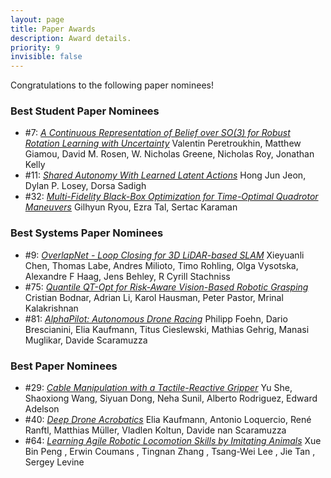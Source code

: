 ```yaml
---
layout: page
title: Paper Awards
description: Award details.
priority: 9
invisible: false
---
```


Congratulations to the following paper nominees! 

### Best Student Paper Nominees

* #7: [*A Continuous Representation of Belief over SO(3) for Robust
 Rotation Learning with Uncertainty*]({{site.baseurl}}/program/papers/7/)
 Valentin Peretroukhin, Matthew
 Giamou, David M. Rosen, W. Nicholas Greene, Nicholas Roy, Jonathan
 Kelly
* #11: [*Shared Autonomy With Learned Latent Actions*]({{site.baseurl}}/program/papers/11/) Hong Jun Jeon,
   Dylan P. Losey, Dorsa Sadigh
* #32: [*Multi-Fidelity Black-Box Optimization for Time-Optimal
 Quadrotor Maneuvers*]({{site.baseurl}}/program/papers/32/) Gilhyun Ryou, Ezra Tal, Sertac Karaman

### Best Systems Paper Nominees

* #9: [*OverlapNet - Loop Closing for 3D LiDAR-based SLAM*]({{site.baseurl}}/program/papers/9/) Xieyuanli
 Chen, Thomas Labe, Andres Milioto, Timo Rohling, Olga Vysotska,
 Alexandre F Haag, Jens Behley, R Cyrill Stachniss
* #75: [*Quantile QT-Opt for Risk-Aware Vision-Based Robotic Grasping*]({{site.baseurl}}/program/papers/75/)
 Cristian Bodnar, Adrian Li, Karol Hausman, Peter Pastor, Mrinal
 Kalakrishnan
* #81: [*AlphaPilot: Autonomous Drone Racing*]({{site.baseurl}}/program/papers/81/) Philipp Foehn, Dario
 Brescianini, Elia Kaufmann, Titus Cieslewski, Mathias Gehrig, Manasi
 Muglikar, Davide Scaramuzza


### Best Paper Nominees

* #29: [*Cable Manipulation with a Tactile-Reactive Gripper*]({{site.baseurl}}/program/papers/29/) Yu She,
 Shaoxiong Wang, Siyuan Dong, Neha Sunil, Alberto Rodriguez, Edward
 Adelson
* #40: [*Deep Drone Acrobatics*]({{site.baseurl}}/program/papers/40/) Elia Kaufmann, Antonio Loquercio, René
 Ranftl, Matthias Müller, Vladlen Koltun, Davide nan Scaramuzza
* #64: [*Learning Agile Robotic Locomotion Skills by Imitating Animals*]({{site.baseurl}}/program/papers/64/)
Xue Bin Peng , Erwin Coumans , Tingnan Zhang , Tsang-Wei Lee , Jie Tan
, Sergey Levine
